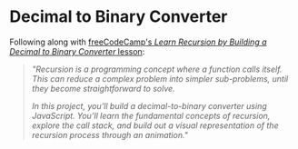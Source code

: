 # Decimal to Binary Converter
Following along with [freeCodeCamp's _Learn Recursion by Building a Decimal to Binary Converter_ lesson](https://www.freecodecamp.org/learn/javascript-algorithms-and-data-structures-v8/#learn-recursion-by-building-a-decimal-to-binary-converter):

>_"Recursion is a programming concept where a function calls itself. This can reduce a complex problem into simpler sub-problems, until they become straightforward to solve._
>
>_In this project, you’ll build a decimal-to-binary converter using JavaScript. You’ll learn the fundamental concepts of recursion, explore the call stack, and build out a visual representation of the recursion process through an animation."_
